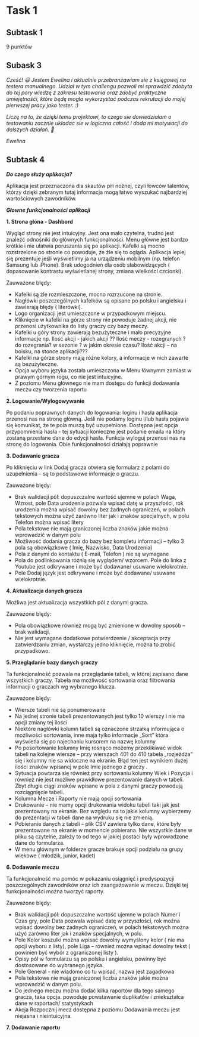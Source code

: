 # Task 1
## Subtask 1 
9 punktów
## Subask 3
*Cześć! 😃 Jestem Ewelina i aktualnie przebranżawiam sie z księgowej na testera manualnego. Udział w tym challengu pozwoli mi sprawdzić zdobyta do tej pory wiedzę z zakresu testowania oraz zdobyć praktyczne umiejętnośći, które będę mogła wykorzystać podczas rekrutacji do mojej pierwszej pracy jako tester. :)* 

*Liczę na to, że dzięki temu projektowi, to czego sie dowiedziałam o testowaniu zacznie układać sie w logiczna całość i doda mi motywacji do dalszych działań. 💪*

*Ewelina*
## Subtask 4
_**Do czego służy aplikacja?**_

Aplikacja jest przeznaczona dla skautów piłi nożnej, czyli łowców talentów, którzy dzięki zebranym tutaj informacja mogą łatwo wyszukać najbardziej wartościowych zawodników.

_**Głowne funkcjonalności aplikacji**_

**1. Strona głóna - Dashbord**

Wygląd strony nie jest intuicyjny. Jest ona mało czytelna,  trudno jest znaleźć odnośniki do głównych funkcjonalności. Menu główne jest bardzo krótkie i nie ułatwia poruszania się po aplikacji. Kafelki są mocno rozstrzelone po stronie co powoduje, że źle się to ogląda. 
Aplikacja lepiej się prezentuje jeśli wyświetlimy ja na urządzeniu mobilnym (np.  telefon Samsung lub iPhone). Brak udogodnień dla osób słabowidzących ( dopasowanie kontrastu wyświetlanej strony, zmiana wielkości czcionki). 

Zauważone blędy:
* Kafelki są źle rozmieszczone, mocno rozrzucone na stronie.
* Nagłówki poszczególnych kafelków są opisane po polsku i angielsku i zawierają błędy ( literówki).  
*	Logo organizacji jest umieszczone w przypadkowym miejscu. 
*	Kliknięcie w kafelki na górze strony nie powoduje żadnej akcji, nie przenosi użytkownika do listy graczy czy bazy meczy.
*	Kafelki u góry strony zawierają bezużyteczne i mało precyzyjne  informacje np. Ilość akcji  - jakich akcji ?? Ilość meczy - rozegranych ? do rozegrania? w sezonie ? w jakim okresie czasu? Ilość akcji – na boisku, na stonce aplikacji???
*	Kafelki na górze strony mają różne kolory, a informacje w nich zawarte są bezużyteczne. 
*	Opcja wyboru języka została umieszczona w Menu łównymm zamiast w prawym górnym rogu, co nie jest intuicyjne. 
*	Z poziomu Menu głównego nie mam dostępu do funkcji dodawania meczu czy tworzenia raportu


**2. Logowanie/Wylogowywanie**

Po podaniu poprawnych danych do logowania: loginu i hasła aplikacja przenosi nas na stronę główną. Jeśli nie podamy loginu i/lub hasła pojawia się komunikat, że te pola muszą być uzupełnione. Dostępna jest opcja przypomnienia hasła -  tej sytuacji konieczne jest podanie emaila na który zostaną przesłane dane do edycji hasła. Funkcja wyloguj przenosi nas na stronę do logowania. Obie funkcjonalności działają poprawnie 


**3. Dodawanie gracza**

Po kliknięciu w link Dodaj gracza otwiera się formularz z polami do uzupełnienia – są to podstawowe informacje o graczu. 

Zauważone blędy:
* Brak walidacji pól: dopuszczalne wartość ujemne w polach Waga, Wzrost, pole Data urodzenia pozwala wpisać datę w przyszłości, rok urodzenia można wpisać dowolny bez żadnych ograniczeń, w polach tekstowych można użyć zarówno liter jak i znaków specjalnych, w polu Telefon można wpisać litery
*	Pola tekstowe nie mają graniczonej liczba znaków jakie można wprowadzić w danym polu 
*	Możliwość dodania gracza do bazy bez kompletu informacji – tylko 3 pola są obowiązkowe ( Imię, Nazwisko, Data Urodzenia) 
*	Pola z danymi do kontaktu ( E-mail, Telefon ) nie są wymagane 
*	Pola do podlinkowania różnią się  wyglądem/ wzorcem. Pole do linka z Youtube jest odkrywane i może być dodawane/ usuwane wielokrotnie.
*	Pole Dodaj język jest odkrywane i może być dodawane/ usuwane wielokrotnie.


**4. Aktualizacja danych gracza**

Możliwa jest aktualizacja wszystkich pól z danymi gracza.

Zauważone blędy:
*	Pola obowiązkowe również mogą być zmienione w dowolny sposób – brak walidacji.
*	Nie jest wymagane dodatkowe potwierdzenie / akceptacja przy zatwierdzaniu zmian, wystarczy jedno kliknięcie, można to zrobić przypadkowo. 

**5. Przeglądanie bazy danych graczy**

Ta funkcjonalność pozwala na przeglądanie tabeli, w której zapisano dane wszystkich graczy.  Tabela ma możliwość sortowania oraz filtrowania informacji o graczach wg wybranego klucza.

Zauważone blędy:
*	Wiersze tabeli nie są ponumerowane
*	Na jednej stronie tabeli prezentowanych jest tylko 10 wierszy i nie ma opcji zmiany tej ilości
*	Niektóre nagłówki kolumn tabeli są  oznaczone strzałką informująca o możliwości sortowania, inne maja tylko informacje „Sort” która wyświetla się po najechaniu kursorem na nazwę kolumny
*	Po posortowanie kolumny Imię rosnąco możemy przeklikiwać widok tabeli na kolejne wiersze – przy wierszach 401 do 410  tabela „rozjeżdża” się i kolumny nie sa widoczne  na ekranie. Błąd ten jest  wynikiem dużej ilości znaków wpisanej w pole Imie jednego z graczy .   
*	Sytuacja powtarza się również przy sortowaniu kolumny Wiek i  Pozycja i również nie jest możliwe prawidłowe prezentowanie danych w tabeli. Zbyt długie ciągi znaków wpisane w pola z danymi graczy powodują rozciągnięcie tabeli. 
*	Kolumna Mecze i Raporty nie mają opcji sortowania
*	Drukowanie – nie mamy opcji drukowania widoku tabeli taki jak jest prezentowany na ekranie. Bez względu na to jakie kolumny wybierzemy do prezentacji w tabeli dane na wydruku się nie zmienią. 
*	Pobieranie danych z tabeli – plik CSV zawiera tylko dane, które były prezentowane na  ekranie  w momencie pobierana. Nie wszystkie dane w pliku są czytelne, zależy to od tego w jakiej postaci były wprowadzone dane do formularza. 
*	W menu głównym w folderze gracze brakuje opcji podziału na grupy wiekowe ( młodzik, junior, kadet) 

**6. Dodawanie meczu**

Ta funkcjonalność ma pomóc w pokazaniu osiągnięć i predyspozycji poszczególnych zawodników oraz ich zaangażowanie w meczu.  Dzięki tej funkcjonalności można tworzyć raporty. 

Zauważone blędy:
*	Brak walidacji pól: dopuszczalne wartość ujemne w polach Numer i Czas gry, pole Data pozwala wpisać datę w przyszłości, rok można wpisać dowolny bez żadnych ograniczeń, w polach tekstowych można użyć zarówno liter jak i znaków specjalnych, w polu.
*	Pole Kolor koszulki  można wpisać dowolny wymyślony kolor ( nie ma opcji wyboru z listy), pole Liga – również można wpisać dowolny tekst ( powinien być wybór z ograniczonej listy ). 
*	Opisy pól w formularzu są po polsku i angielsku, powinny być dostosowane do wybranego języka. 
*	Pole General  - nie wiadomo co tu wpisać, nazwa jest zagadkowa
*	Pola tekstowe nie mają graniczonej liczba znaków jakie można wprowadzić w danym polu.
*	Do jednego meczu można dodać kilka raportów dla tego samego gracza, taka opcja. powoduje powstawanie duplikatów i zniekształca dane w raportach/ statystykach
*	Akcja Rozpocznij mecz dostępna z poziomu Dodawania meczu jest niejasna i  nieintuicyjna. 

**7. Dodawanie raportu**






